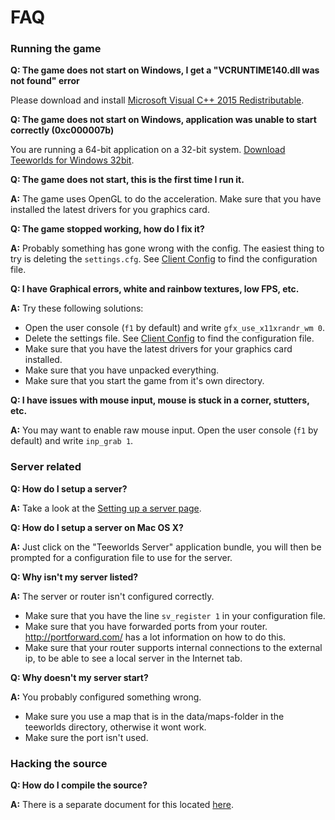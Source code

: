# FAQ

### Running the game

**Q: The game does not start on Windows, I get a "VCRUNTIME140.dll was not found" error**

Please download and install [Microsoft Visual C++ 2015 Redistributable](https://www.microsoft.com/en-us/download/details.aspx?id=52685).

**Q: The game does not start on Windows, application was unable to start correctly (0xc000007b)**

You are running a 64-bit application on a 32-bit system. [Download Teeworlds for Windows 32bit](https://teeworlds.com/?page=downloads).

**Q: The game does not start, this is the first time I run it.**

**A:** The game uses OpenGL to do the acceleration. Make sure that you have installed the latest drivers for you graphics card.

**Q: The game stopped working, how do I fix it?**

**A:** Probably something has gone wrong with the config. The easiest thing to try is deleting the `settings.cfg`. See [Client Config](../client_config.md) to find the configuration file.

**Q: I have Graphical errors, white and rainbow textures, low FPS, etc.**

**A:** Try these following solutions:

- Open the user console (`f1` by default) and write `gfx_use_x11xrandr_wm 0`.
- Delete the settings file. See [Client Config](../client_config.md) to find the configuration file.
- Make sure that you have the latest drivers for your graphics card installed.
- Make sure that you have unpacked everything.
- Make sure that you start the game from it's own directory.

**Q: I have issues with mouse input, mouse is stuck in a corner, stutters, etc.**

**A:** You may want to enable raw mouse input. Open the user console (`f1` by default) and write `inp_grab 1`.


### Server related

**Q: How do I setup a server?**

**A:** Take a look at the [Setting up a server page](../server_setup.md).

**Q: How do I setup a server on Mac OS X?**

**A:** Just click on the "Teeworlds Server" application bundle, you will then be prompted for a configuration file to use for the server.

**Q: Why isn't my server listed?**

**A:** The server or router isn't configured correctly.

- Make sure that you have the line `sv_register 1` in your configuration file.
- Make sure that you have forwarded ports from your router. http://portforward.com/ has a lot information on how to do this.
- Make sure that your router supports internal connections to the external ip, to be able to see a local server in the Internet tab.

**Q: Why doesn't my server start?**

**A:** You probably configured something wrong.

- Make sure you use a map that is in the data/maps-folder in the teeworlds directory, otherwise it wont work.
- Make sure the port isn't used.

### Hacking the source

**Q: How do I compile the source?**

**A:** There is a separate document for this located [here](../hacking.md).
